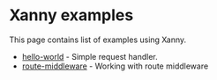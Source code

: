 # Xanny examples

This page contains list of examples using Xanny.

- [hello-world](/hello-world) - Simple request handler.
- [route-middleware](/route-middleware) - Working with route middleware
